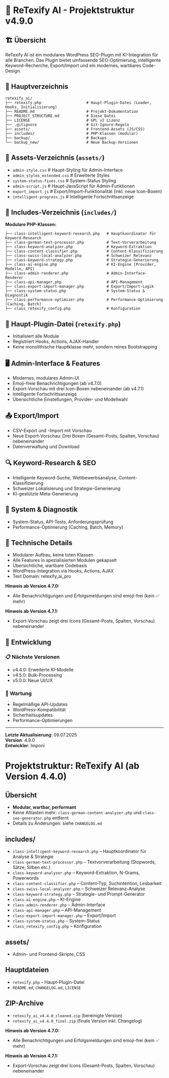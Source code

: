 # 📁 ReTexify AI - Projektstruktur v4.9.0

## 🏗️ **Übersicht**
ReTexify AI ist ein modulares WordPress SEO-Plugin mit KI-Integration für alle Branchen. Das Plugin bietet umfassende SEO-Optimierung, intelligente Keyword-Recherche, Export/Import und ein modernes, wartbares Code-Design.

## 📂 **Hauptverzeichnis**
```
retexify_ai/
├── retexify.php                    # Haupt-Plugin-Datei (Loader, Hooks, Initialisierung)
├── README.md                       # Projekt-Dokumentation
├── PROJECT_STRUCTURE.md            # Diese Datei
├── LICENSE                         # GPL v2 Lizenz
├── .gitignore                      # Git-Ignore-Regeln
├── assets/                         # Frontend-Assets (JS/CSS)
├── includes/                       # PHP-Klassen (modular)
├── backup/                         # Backups
└── backup_new/                     # Neue Backup-Versionen
```

## 🎨 **Assets-Verzeichnis** (`assets/`)
- `admin-style.css`                # Haupt-Styling für Admin-Interface
- `admin_styles_extended.css`      # Erweiterte Styles
- `system-status-fixes.css`        # System-Status Styling
- `admin-script.js`                # Haupt-JavaScript für Admin-Funktionen
- `export_import.js`               # Export/Import-Funktionalität (inkl. neue Icon-Boxen)
- `intelligent-progress.js`        # Intelligente Fortschrittsanzeige

## 🔧 **Includes-Verzeichnis** (`includes/`)
**Modulare PHP-Klassen:**
```
├── class-intelligent-keyword-research.php   # Hauptkoordinator für Keyword-Research
├── class-german-text-processor.php          # Text-Vorverarbeitung
├── class-keyword-analyzer.php               # Keyword-Extraktion
├── class-content-classifier.php             # Content-Klassifizierung
├── class-swiss-local-analyzer.php           # Schweizer Relevanz
├── class-keyword-strategy.php               # Strategie-Generierung
├── class-ai-engine.php                      # KI-Engine (Provider, Modelle, API)
├── class-admin-renderer.php                 # Admin-Interface-Renderer
├── class-api-manager.php                    # API-Management
├── class-export-import-manager.php          # Export/Import-Logik
├── class-system-status.php                  # System-Status & Diagnostik
├── class-performance-optimizer.php          # Performance-Optimierung (Caching, Batch)
├── class_retexify_config.php                # Konfiguration
```

## 🚀 **Haupt-Plugin-Datei** (`retexify.php`)
- Initialisiert alle Module
- Registriert Hooks, Actions, AJAX-Handler
- Keine monolithische Hauptklasse mehr, sondern reines Bootstrapping

## 🖥️ **Admin-Interface & Features**
- Modernes, modulares Admin-UI
- Emoji-freie Benachrichtigungen (ab v4.7.0)
- Export-Vorschau mit drei Icon-Boxen nebeneinander (ab v4.7.1)
- Intelligente Fortschrittsanzeige
- Übersichtliche Einstellungen, Provider- und Modellwahl

## 📤 **Export/Import**
- CSV-Export und -Import mit Vorschau
- Neue Export-Vorschau: Drei Boxen (Gesamt-Posts, Spalten, Vorschau) nebeneinander
- Datenverwaltung und Download

## 🔍 **Keyword-Research & SEO**
- Intelligente Keyword-Suche, Wettbewerbsanalyse, Content-Klassifizierung
- Schweizer Lokalisierung und Strategie-Generierung
- KI-gestützte Meta-Generierung

## 🔧 **System & Diagnostik**
- System-Status, API-Tests, Anforderungsprüfung
- Performance-Optimierung (Caching, Batch, Memory)

## 📝 **Technische Details**
- Modularer Aufbau, keine toten Klassen
- Alle Features in spezialisierten Modulen gekapselt
- Übersichtliche, wartbare Codebasis
- WordPress-Integration via Hooks, Actions, AJAX
- Text Domain: retexify_ai_pro

**Hinweis ab Version 4.7.0:**
- Alle Benachrichtigungen und Erfolgsmeldungen sind emoji-frei (kein ✅ mehr)

**Hinweis ab Version 4.7.1:**
- Export-Vorschau zeigt drei Icons (Gesamt-Posts, Spalten, Vorschau) nebeneinander

## 🚀 **Entwicklung**

### 📋 **Nächste Versionen**
- v4.4.0: Erweiterte KI-Modelle
- v4.5.0: Bulk-Processing
- v5.0.0: Neue UI/UX

### 🔧 **Wartung**
- Regelmäßige API-Updates
- WordPress-Kompatibilität
- Sicherheitsupdates
- Performance-Optimierungen

---

**Letzte Aktualisierung**: 09.07.2025  
**Version**: 4.9.0  
**Entwickler**: Imponi 

# Projektstruktur: ReTexify AI (ab Version 4.4.0)

## Übersicht
- **Modular, wartbar, performant**
- Keine Altlasten mehr: `class-german-content-analyzer.php` und `class-seo-generator.php` entfernt
- Details zu Änderungen: siehe `CHANGELOG.md`

## includes/
- `class-intelligent-keyword-research.php` – Hauptkoordinator für Analyse & Strategie
- `class-german-text-processor.php` – Textvorverarbeitung (Stopwords, Sätze, Silben etc.)
- `class-keyword-analyzer.php` – Keyword-Extraktion, N-Grams, Powerwords
- `class-content-classifier.php` – Content-Typ, Suchintention, Lesbarkeit
- `class-swiss-local-analyzer.php` – Schweizer Relevanz-Analyse
- `class-keyword-strategy.php` – Strategie- und Prompt-Generator
- `class-ai-engine.php` – KI-Engine
- `class-admin-renderer.php` – Admin-Interface
- `class-api-manager.php` – API-Management
- `class-export-import-manager.php` – Export/Import
- `class-system-status.php` – System-Status
- `class_retexify_config.php` – Konfiguration

## assets/
- Admin- und Frontend-Skripte, CSS

## Hauptdateien
- `retexify.php` – Haupt-Plugin-Datei
- `README.md`, `CHANGELOG.md`, `LICENSE`

## ZIP-Archive
- `retexify_ai_v4.4.0_cleaned.zip` (bereinigte Version)
- `retexify_ai_v4.4.0_final.zip` (finale Version inkl. Changelog)

**Hinweis ab Version 4.7.0:**
- Alle Benachrichtigungen und Erfolgsmeldungen sind emoji-frei (kein ✅ mehr)

**Hinweis ab Version 4.7.1:**
- Export-Vorschau zeigt drei Icons (Gesamt-Posts, Spalten, Vorschau) nebeneinander 